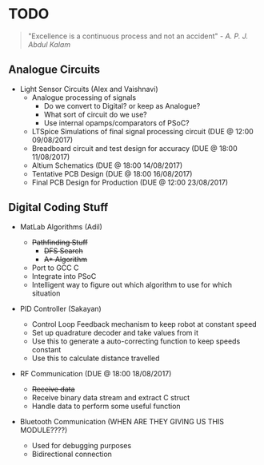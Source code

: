 # TODO

> "Excellence is a continuous process and not an accident" - *A. P. J. Abdul Kalam*

## Analogue Circuits

* Light Sensor Circuits (Alex and Vaishnavi)
    * Analogue processing of signals
        * Do we convert to Digital? or keep as Analogue?
        * What sort of circuit do we use?
        * Use internal opamps/comparators of PSoC?
    * LTSpice Simulations of final signal processing circuit (DUE @ 12:00 09/08/2017)
    * Breadboard circuit and test design for accuracy (DUE @ 18:00 11/08/2017)
    * Altium Schematics (DUE @ 18:00 14/08/2017)
    * Tentative PCB Design (DUE @ 18:00 16/08/2017)
    * Final PCB Design for Production (DUE @ 12:00 23/08/2017)

## Digital Coding Stuff

* MatLab Algorithms (Adil)
    * ~~Pathfinding Stuff~~
        * ~~DFS Search~~
        * ~~A* Algorithm~~
    * Port to GCC C
    * Integrate into PSoC
    * Intelligent way to figure out which algorithm to use for which situation

* PID Controller (Sakayan)
    * Control Loop Feedback mechanism to keep robot at constant speed
    * Set up quadrature decoder and take values from it
    * Use this to generate a auto-correcting function to keep speeds constant
    * Use this to calculate distance travelled

* RF Communication (DUE @ 18:00 18/08/2017)
    * ~~Receive data~~
    * Receive binary data stream and extract C struct
    * Handle data to perform some useful function

* Bluetooth Communication (WHEN ARE THEY GIVING US THIS MODULE????)
    * Used for debugging purposes
    * Bidirectional connection